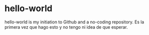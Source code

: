 # hello-world
hello-world is my initiation to Github and a no-coding repository.
Es la primera vez que hago esto y no tengo ni idea de que esperar.
